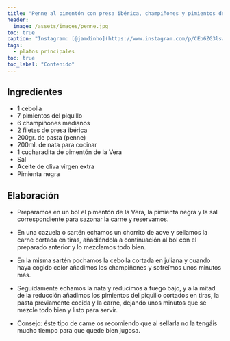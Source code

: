 ```yaml
---
title: "Penne al pimentón con presa ibérica, champiñones y pimientos del piquillo"
header:
  image: /assets/images/penne.jpg
toc: true
caption: "Instagram: [@jamdinho](https://www.instagram.com/p/CEb6ZG3lswU/)"
tags:
  - platos principales
toc: true
toc_label: "Contenido"
---
```



## Ingredientes

- 1 cebolla
- 7 pimientos del piquillo
- 6 champiñones medianos
- 2 filetes de presa ibérica
- 200gr. de pasta (penne)
- 200ml. de nata para cocinar
- 1 cucharadita de pimentón de la Vera
- Sal
- Aceite de oliva virgen extra
- Pimienta negra

## Elaboración 

- Preparamos en un bol el pimentón de la Vera, la pimienta negra y la sal correspondiente para sazonar la carne y reservamos.

- En una cazuela o sartén echamos un chorrito de aove y sellamos la carne cortada en tiras, añadiéndola a continuación al bol con el preparado anterior y lo mezclamos todo bien.

- En la misma sartén pochamos la cebolla cortada en juliana y cuando haya cogido color añadimos los champiñones y sofreímos unos minutos más.

- Seguidamente echamos la nata y reducimos a fuego bajo, y a la mitad de la reducción añadimos los pimientos del piquillo cortados en tiras, la pasta previamente cocida y la carne, dejando unos minutos que se mezcle todo bien y listo para servir.

- Consejo: éste tipo de carne os recomiendo que al sellarla no la tengáis mucho tiempo para que quede bien jugosa.